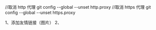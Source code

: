 //取消 http 代理
git config --global --unset http.proxy
//取消 https 代理
git config --global --unset https.proxy

1、添加友情链接（图片）
2、
